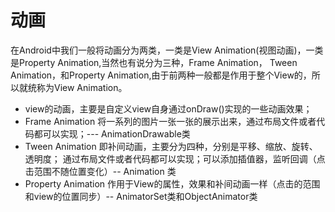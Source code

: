 # 动画
在Android中我们一般将动画分为两类，一类是View Animation(视图动画)，一类是Property Animation,当然也有说分为三种，Frame Animation，
Tween Animation，和Property Animation,由于前两种一般都是作用于整个View的，所以就统称为View Animation。
- view的动画，主要是自定义view自身通过onDraw()实现的一些动画效果；
- Frame Animation
  将一系列的图片一张一张的展示出来，通过布局文件或者代码都可以实现；--- 
  AnimationDrawable类
- Tween Animation 即补间动画，主要分为四种，分别是平移、缩放、旋转、透明度；
  通过布局文件或者代码都可以实现；可以添加插值器，监听回调（点击范围不随位置变化）--
  Animation 类
- Property Animation
  作用于View的属性，效果和补间动画一样（点击的范围和view的位置同步）--
  AnimatorSet类和ObjectAnimator类
  


